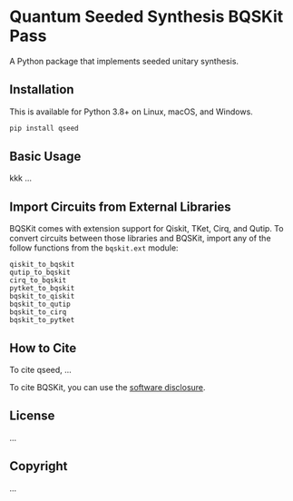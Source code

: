 # Quantum Seeded Synthesis BQSKit Pass

A Python package that implements seeded unitary synthesis.

## Installation

This is available for Python 3.8+ on Linux, macOS, and Windows.

```sh
pip install qseed
```

## Basic Usage
kkk
...


## Import Circuits from External Libraries

BQSKit comes with extension support for Qiskit, TKet, Cirq, and Qutip.
To convert circuits between those libraries and BQSKit, import any of
the follow functions from the `bqskit.ext` module:

```
qiskit_to_bqskit
qutip_to_bqskit
cirq_to_bqskit
pytket_to_bqskit
bqskit_to_qiskit
bqskit_to_qutip
bqskit_to_cirq
bqskit_to_pytket
```

## How to Cite

To cite qseed, ...

To cite BQSKit, you can use the [software disclosure](https://www.osti.gov/biblio/1785933).

## License

...

## Copyright

...
